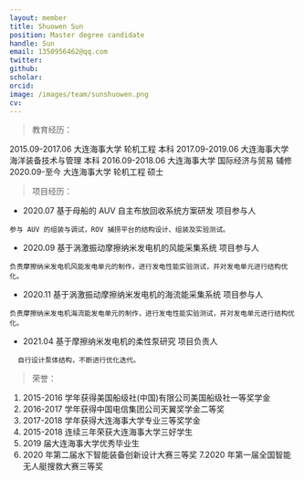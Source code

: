 ```yaml
---
layout: member
title: Shuowen Sun
position: Master degree candidate
handle: Sun
email: 1350956462@qq.com
twitter: 
github: 
scholar:
orcid: 
image: /images/team/sunshuowen.png
cv: 
---
```



> 教育经历：

2015.09-2017.06 大连海事大学 轮机工程 本科
2017.09-2019.06 大连海事大学 海洋装备技术与管理 本科
2016.09-2018.06 大连海事大学 国际经济与贸易 辅修
2020.09-至今 大连海事大学 轮机工程 硕士

> 项目经历：

- 2020.07 基于母船的 AUV 自主布放回收系统方案研发 项目参与人

```
参与 AUV 的组装与调试，ROV 捕捞平台的结构设计、组装及实验测试。
```

- 2020.09 基于涡激振动摩擦纳米发电机的风能采集系统 项目参与人

```
负责摩擦纳米发电机风能发电单元的制作，进行发电性能实验测试，并对发电单元进行结构优化。
```

- 2020.11 基于涡激振动摩擦纳米发电机的海流能采集系统 项目参与人

```
负责摩擦纳米发电机海流能发电单元的制作，进行发电性能实验测试，并对发电单元进行结构优化。
```

- 2021.04 基于摩擦纳米发电机的柔性泵研究 项目负责人

```
  自行设计泵体结构，不断进行优化迭代。
```


> 荣誉：

1. 2015-2016 学年获得美国船级社(中国)有限公司美国船级社一等奖学金 
2. 2016-2017 学年获得中国电信集团公司天翼奖学金二等奖
3. 2017-2018 学年获得大连海事大学专业三等奖学金
4. 2015-2018 连续三年荣获大连海事大学三好学生
5. 2019 届大连海事大学优秀毕业生
6. 2020 年第二届水下智能装备创新设计大赛三等奖 7.2020 年第一届全国智能无人艇搜救大赛三等奖
